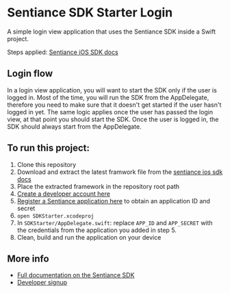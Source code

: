 # Sentiance SDK Starter Login
A simple login view application that uses the Sentiance SDK inside a Swift project.
   
Steps applied: [Sentiance iOS SDK docs](https://audience.sentiance.com/docs/sdk/ios/integration)

## Login flow

In a login view application, you will want to start the SDK only if the user is logged in. Most of the time, you will run the SDK from the AppDelegate, therefore you need to make sure that it doesn't get started if the user hasn't logged in yet. The same logic applies once the user has passed the login view, at that point you should start the SDK. 
Once the user is logged in, the SDK should always start from the AppDelegate.

## To run this project:
1.  Clone this repository
2.  Download and extract the latest framwork file from the [sentiance ios sdk docs](https://audience.sentiance.com/docs/sdk/ios/integration#download-sdk)
3.  Place the extracted framework in the repository root path
4.  [Create a developer account here](https://developers.sentiance.com/)
5.  [Register a Sentiance application here](https://developers.sentiance.com/apps) to obtain an application ID and secret
6.  `open SDKStarter.xcodeproj`
7.  In `SDKStarter/AppDelegate.swift`: replace `APP_ID` and `APP_SECRET` with the credentials from the application you added in step 5.
8.  Clean, build and run the application on your device



## More info
- [Full documentation on the Sentiance SDK](https://developers.sentiance.com/docs)
- [Developer signup](https://developers.sentiance.com/)
